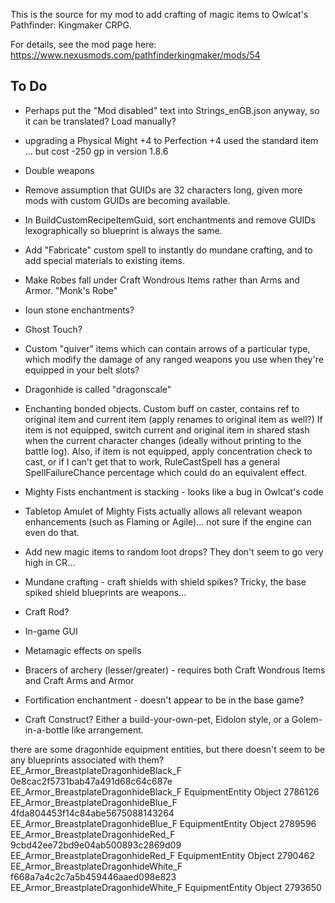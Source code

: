 This is the source for my mod to add crafting of magic items to Owlcat's Pathfinder: Kingmaker CRPG.

For details, see the mod page here: https://www.nexusmods.com/pathfinderkingmaker/mods/54

## To Do
* Perhaps put the "Mod disabled" text into Strings_enGB.json anyway, so it can be translated?  Load manually?
* upgrading a Physical Might +4 to Perfection +4 used the standard item ... but cost -250 gp in version 1.8.6
* Double weapons
* Remove assumption that GUIDs are 32 characters long, given more mods with custom GUIDs are becoming available.
* In BuildCustomRecipeItemGuid, sort enchantments and remove GUIDs lexographically so blueprint is always the same.
* Add "Fabricate" custom spell to instantly do mundane crafting, and to add special materials to existing items.
* Make Robes fall under Craft Wondrous Items rather than Arms and Armor.  "Monk's Robe"
* Ioun stone enchantments?
* Ghost Touch?
* Custom "quiver" items which can contain arrows of a particular type, which modify the damage of any ranged weapons you
        use when they're equipped in your belt slots?
* Dragonhide is called "dragonscale"

* Enchanting bonded objects.  Custom buff on caster, contains ref to original item and current item (apply renames to
        original item as well?)  If item is not equipped, switch current and original item in shared stash when the
        current character changes (ideally without printing to the battle log).  Also, if item is not equipped, apply
        concentration check to cast, or if I can't get that to work, RuleCastSpell has a general SpellFailureChance
        percentage which could do an equivalent effect.
* Mighty Fists enchantment is stacking - looks like a bug in Owlcat's code
* Tabletop Amulet of Mighty Fists actually allows all relevant weapon enhancements (such as Flaming or Agile)... not
        sure if the engine can even do that. 
* Add new magic items to random loot drops?  They don't seem to go very high in CR...
* Mundane crafting - craft shields with shield spikes?  Tricky, the base spiked shield blueprints are weapons...
* Craft Rod?
* In-game GUI
* Metamagic effects on spells
* Bracers of archery (lesser/greater) - requires both Craft Wondrous Items and Craft Arms and Armor
* Fortification enchantment - doesn't appear to be in the base game?
* Craft Construct?  Either a build-your-own-pet, Eidolon style, or a Golem-in-a-bottle like arrangement.

there are some dragonhide equipment entities, but there doesn't seem to be any blueprints associated with them?
EE_Armor_BreastplateDragonhideBlack_F    0e8cac2f5731bab47a491d68c64c687e    EE_Armor_BreastplateDragonhideBlack_F    EquipmentEntity    Object    2786126
EE_Armor_BreastplateDragonhideBlue_F    4fda804453f14c84abe5675088143264    EE_Armor_BreastplateDragonhideBlue_F    EquipmentEntity    Object    2789596
EE_Armor_BreastplateDragonhideRed_F    9cbd42ee72bd9e04ab500893c2869d09    EE_Armor_BreastplateDragonhideRed_F    EquipmentEntity    Object    2790462
EE_Armor_BreastplateDragonhideWhite_F    f668a7a4c2c7a5b459446aaed098e823    EE_Armor_BreastplateDragonhideWhite_F    EquipmentEntity    Object    2793650